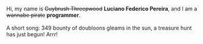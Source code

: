 Hi, my name is ~~Guybrush Threepwood~~ **Luciano Federico Pereira**, and I am a ~~wannabe pirate~~ **programmer**.<br><br>A short song: 349 bounty of doubloons gleams in the sun, a treasure hunt has just begun! Arrr!
